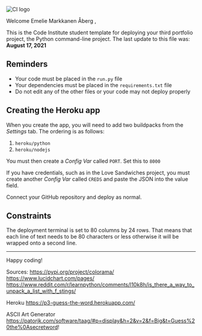 ![CI logo](https://codeinstitute.s3.amazonaws.com/fullstack/ci_logo_small.png)

Welcome Emelie Markkanen Åberg ,

This is the Code Institute student template for deploying your third portfolio project, the Python command-line project. The last update to this file was: **August 17, 2021**

## Reminders

* Your code must be placed in the `run.py` file
* Your dependencies must be placed in the `requirements.txt` file
* Do not edit any of the other files or your code may not deploy properly

## Creating the Heroku app

When you create the app, you will need to add two buildpacks from the _Settings_ tab. The ordering is as follows:

1. `heroku/python`
2. `heroku/nodejs`

You must then create a _Config Var_ called `PORT`. Set this to `8000`

If you have credentials, such as in the Love Sandwiches project, you must create another _Config Var_ called `CREDS` and paste the JSON into the value field.

Connect your GitHub repository and deploy as normal.

## Constraints

The deployment terminal is set to 80 columns by 24 rows. That means that each line of text needs to be 80 characters or less otherwise it will be wrapped onto a second line.

-----
Happy coding!


Sources:
https://pypi.org/project/colorama/
https://www.lucidchart.com/pages/
https://www.reddit.com/r/learnpython/comments/l10k8h/is_there_a_way_to_unpack_a_list_with_f_stings/

Heroku https://p3-guess-the-word.herokuapp.com/

ASCII Art Generator https://patorjk.com/software/taag/#p=display&h=2&v=2&f=Big&t=Guess%20the%0Asecretword!
